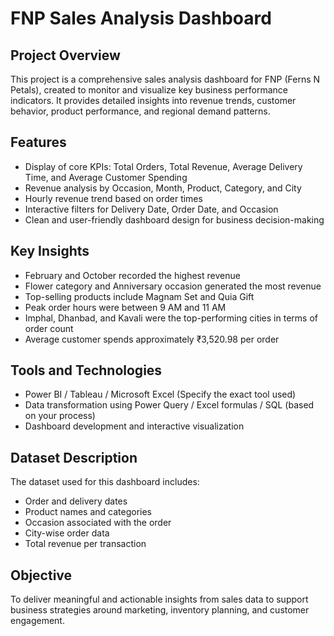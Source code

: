 # FNP Sales Analysis Dashboard

## Project Overview
This project is a comprehensive sales analysis dashboard for FNP (Ferns N Petals), created to monitor and visualize key business performance indicators. It provides detailed insights into revenue trends, customer behavior, product performance, and regional demand patterns.

## Features
- Display of core KPIs: Total Orders, Total Revenue, Average Delivery Time, and Average Customer Spending
- Revenue analysis by Occasion, Month, Product, Category, and City
- Hourly revenue trend based on order times
- Interactive filters for Delivery Date, Order Date, and Occasion
- Clean and user-friendly dashboard design for business decision-making

## Key Insights
- February and October recorded the highest revenue
- Flower category and Anniversary occasion generated the most revenue
- Top-selling products include Magnam Set and Quia Gift
- Peak order hours were between 9 AM and 11 AM
- Imphal, Dhanbad, and Kavali were the top-performing cities in terms of order count
- Average customer spends approximately ₹3,520.98 per order

## Tools and Technologies
- Power BI / Tableau / Microsoft Excel (Specify the exact tool used)
- Data transformation using Power Query / Excel formulas / SQL (based on your process)
- Dashboard development and interactive visualization

## Dataset Description
The dataset used for this dashboard includes:
- Order and delivery dates
- Product names and categories
- Occasion associated with the order
- City-wise order data
- Total revenue per transaction

## Objective
To deliver meaningful and actionable insights from sales data to support business strategies around marketing, inventory planning, and customer engagement.
